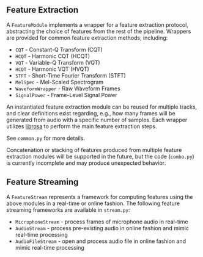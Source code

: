 ## Feature Extraction
A ```FeatureModule``` implements a wrapper for a feature extraction protocol, abstracting the choice of features from the rest of the pipeline.
Wrappers are provided for common feature extraction methods, including:
- ```CQT``` - Constant-Q Transform (CQT)
- ```HCQT``` - Harmonic CQT (HCQT)
- ```VQT``` - Variable-Q Transform (VQT)
- ```HCQT``` - Harmonic VQT (HVQT)
- ```STFT``` - Short-Time Fourier Transform (STFT)
- ```MelSpec``` - Mel-Scaled Spectrogram
- ```WaveformWrapper``` - Raw Waveform Frames
- ```SignalPower``` - Frame-Level Signal Power

An instantiated feature extraction module can be reused for multiple tracks, and clear definitions exist regarding, e.g., how many frames will be generated from audio with a specific number of samples.
Each wrapper utilizes [librosa](https://librosa.org/doc/latest/index.html) to perform the main feature extraction steps.

See ```common.py``` for more details.

Concatenation or stacking of features produced from multiple feature extraction modules will be supported in the future, but the code (```combo.py```) is currently incomplete and may produce unexpected behavior.

## Feature Streaming
A ```FeatureStream``` represents a framework for computing features using the above modules in a real-time or online fashion.
The following feature streaming frameworks are available in ```stream.py```:
- ```MicrophoneStream``` - process frames of microphone audio in real-time
- ```AudioStream``` - process pre-existing audio in online fashion and mimic real-time processing
- ```AudioFileStream``` - open and process audio file in online fashion and mimic real-time processing
